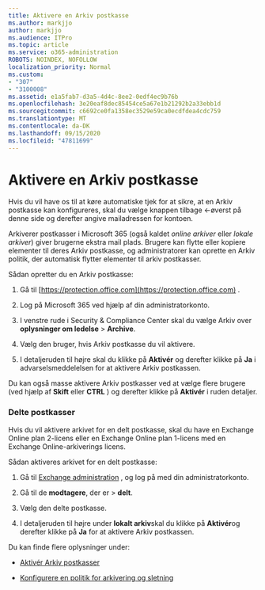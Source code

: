 ```yaml
---
title: Aktivere en Arkiv postkasse
ms.author: markjjo
author: markjjo
ms.audience: ITPro
ms.topic: article
ms.service: o365-administration
ROBOTS: NOINDEX, NOFOLLOW
localization_priority: Normal
ms.custom:
- "307"
- "3100008"
ms.assetid: e1a5fab7-d3a5-4d4c-8ee2-0edf4ec9b76b
ms.openlocfilehash: 3e20eaf8dec85454ce5a67e1b21292b2a33ebb1d
ms.sourcegitcommit: c6692ce0fa1358ec3529e59ca0ecdfdea4cdc759
ms.translationtype: MT
ms.contentlocale: da-DK
ms.lasthandoff: 09/15/2020
ms.locfileid: "47811699"
---
```

# <a name="enable-an-archive-mailbox"></a>Aktivere en Arkiv postkasse

Hvis du vil have os til at køre automatiske tjek for at sikre, at en Arkiv postkasse kan konfigureres, skal du vælge knappen tilbage <-øverst på denne side og derefter angive mailadressen for kontoen.

Arkiverer postkasser i Microsoft 365 (også kaldet *online arkiver* eller *lokale arkiver*) giver brugerne ekstra mail plads. Brugere kan flytte eller kopiere elementer til deres Arkiv postkasse, og administratorer kan oprette en Arkiv politik, der automatisk flytter elementer til arkiv postkasser.
  
Sådan opretter du en Arkiv postkasse:
  
1. Gå til [https://protection.office.com](https://protection.office.com) .

2. Log på Microsoft 365 ved hjælp af din administratorkonto.

3. I venstre rude i Security &amp; Compliance Center skal du vælge Arkiv over **oplysninger om ledelse** \> **Archive**.

4. Vælg den bruger, hvis Arkiv postkasse du vil aktivere.

5. I detaljeruden til højre skal du klikke på **Aktivér** og derefter klikke på **Ja** i advarselsmeddelelsen for at aktivere Arkiv postkassen.

Du kan også masse aktivere Arkiv postkasser ved at vælge flere brugere (ved hjælp af **Skift** eller **CTRL** ) og derefter klikke på **Aktivér** i ruden detaljer.
  
### <a name="shared-mailboxes"></a>Delte postkasser

Hvis du vil aktivere arkivet for en delt postkasse, skal du have en Exchange Online plan 2-licens eller en Exchange Online plan 1-licens med en Exchange Online-arkiverings licens.  

Sådan aktiveres arkivet for en delt postkasse:

1. Gå til [Exchange administration](https://outlook.office365.com/ecp) , og log på med din administratorkonto.

2. Gå til de **modtagere**, der er  >  **delt**.

3. Vælg den delte postkasse.

4. I detaljeruden til højre under **lokalt arkiv**skal du klikke på **Aktivér**og derefter klikke på **Ja** for at aktivere Arkiv postkassen.

Du kan finde flere oplysninger under:
  
- [Aktivér Arkiv postkasser](https://docs.microsoft.com/microsoft-365/compliance/enable-archive-mailboxes)

- [Konfigurere en politik for arkivering og sletning](https://docs.microsoft.com//office365/securitycompliance/set-up-an-archive-and-deletion-policy-for-mailboxes)
